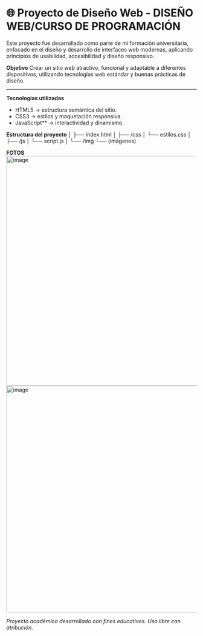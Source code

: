 # 🌐 Proyecto de Diseño Web - DISEÑO WEB/CURSO DE PROGRAMACIÓN

Este proyecto fue desarrollado como parte de mi formación universitaria, enfocado en el diseño y desarrollo de interfaces web modernas, aplicando principios de usabilidad, accesibilidad y diseño responsivo.

**Objetivo**
Crear un sitio web atractivo, funcional y adaptable a diferentes dispositivos, utilizando tecnologías web estándar y buenas prácticas de diseño.

---

**Tecnologías utilizadas**
- HTML5 → estructura semántica del sitio.  
- CSS3 → estilos y maquetación responsiva.  
- JavaScript** → interactividad y dinamismo.

**Estructura del proyecto**
│
├── index.html
│
├── /css
│ └── estilos.css
│
├── /js
│ └── script.js
│
└── /img
└── (imágenes)

**FOTOS**
<img width="1090" height="606" alt="image" src="https://github.com/user-attachments/assets/029af85e-9e24-410a-a329-ea4ef3c5aaf6" />
<img width="1020" height="598" alt="image" src="https://github.com/user-attachments/assets/629b3d60-9213-4e43-842d-1447beb60797" />

*Proyecto académico desarrollado con fines educativos.
Uso libre con atribución.*


